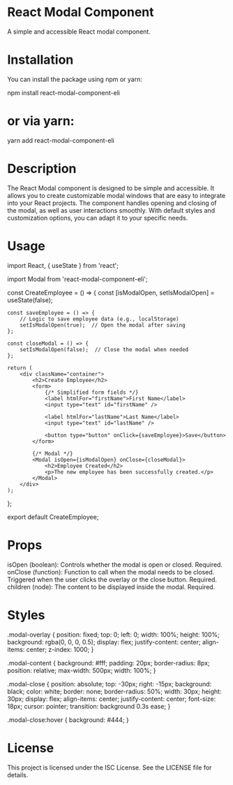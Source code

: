 # React Modal Component


A simple and accessible React modal component.

# Installation

You can install the package using npm or yarn:


npm install react-modal-component-eli

# or via yarn:
yarn add react-modal-component-eli


# Description

The React Modal component is designed to be simple and accessible. It allows you to create customizable modal windows that are easy to integrate into your React projects. The component handles opening and closing of the modal, as well as user interactions smoothly. With default styles and customization options, you can adapt it to your specific needs.

# Usage


import React, { useState } from 'react';

import Modal from 'react-modal-component-eli'; 

const CreateEmployee = () => {
    const [isModalOpen, setIsModalOpen] = useState(false);

    const saveEmployee = () => {
        // Logic to save employee data (e.g., localStorage)
        setIsModalOpen(true);  // Open the modal after saving
    };

    const closeModal = () => {
        setIsModalOpen(false);  // Close the modal when needed
    };

    return (
        <div className="container">
            <h2>Create Employee</h2>
            <form>
                {/* Simplified form fields */}
                <label htmlFor="firstName">First Name</label>
                <input type="text" id="firstName" />

                <label htmlFor="lastName">Last Name</label>
                <input type="text" id="lastName" />

                <button type="button" onClick={saveEmployee}>Save</button>
            </form>

            {/* Modal */}
            <Modal isOpen={isModalOpen} onClose={closeModal}>
                <h2>Employee Created</h2>
                <p>The new employee has been successfully created.</p>
            </Modal>
        </div>
    );
};

export default CreateEmployee;

# Props

isOpen (boolean): Controls whether the modal is open or closed. Required.
onClose (function): Function to call when the modal needs to be closed. Triggered when the user clicks the overlay or the close button. Required.
children (node): The content to be displayed inside the modal. Required.


# Styles



.modal-overlay {
    position: fixed;
    top: 0;
    left: 0;
    width: 100%;
    height: 100%;
    background: rgba(0, 0, 0, 0.5);
    display: flex;
    justify-content: center;
    align-items: center;
    z-index: 1000;
}

.modal-content {
    background: #fff;
    padding: 20px;
    border-radius: 8px;
    position: relative;
    max-width: 500px;
    width: 100%;
}

.modal-close {
    position: absolute;
    top: -30px;
    right: -15px;
    background: black;
    color: white;
    border: none;
    border-radius: 50%;
    width: 30px;
    height: 30px;
    display: flex;
    align-items: center;
    justify-content: center;
    font-size: 18px;
    cursor: pointer;
    transition: background 0.3s ease;
}

.modal-close:hover {
    background: #444;
}


# License
This project is licensed under the ISC License. See the LICENSE file for details.
